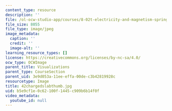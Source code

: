 ```yaml
---
content_type: resource
description: ''
file: /ol-ocw-studio-app/courses/8-02t-electricity-and-magnetism-spring-2005/b5e9cf1e0c62100f1445c909b6b14f0f_42chargedslabthumb.jpg
file_size: 8055
file_type: image/jpeg
image_metadata:
  caption: ''
  credit: ''
  image-alt: ''
learning_resource_types: []
license: https://creativecommons.org/licenses/by-nc-sa/4.0/
ocw_type: OCWImage
parent_title: Visualizations
parent_type: CourseSection
parent_uid: 3e9d053a-11ee-effa-00de-c3b42819928c
resourcetype: Image
title: 42chargedslabthumb.jpg
uid: b5e9cf1e-0c62-100f-1445-c909b6b14f0f
video_metadata:
  youtube_id: null
---
```

